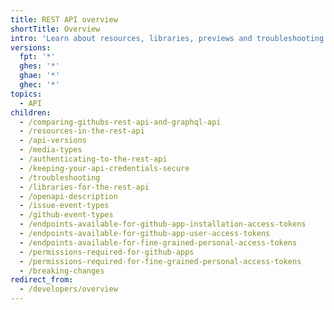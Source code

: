 ```yaml
---
title: REST API overview
shortTitle: Overview
intro: 'Learn about resources, libraries, previews and troubleshooting for {% data variables.product.prodname_dotcom %}''s REST API.'
versions:
  fpt: '*'
  ghes: '*'
  ghae: '*'
  ghec: '*'
topics:
  - API
children:
  - /comparing-githubs-rest-api-and-graphql-api
  - /resources-in-the-rest-api
  - /api-versions
  - /media-types
  - /authenticating-to-the-rest-api
  - /keeping-your-api-credentials-secure
  - /troubleshooting
  - /libraries-for-the-rest-api
  - /openapi-description
  - /issue-event-types
  - /github-event-types
  - /endpoints-available-for-github-app-installation-access-tokens
  - /endpoints-available-for-github-app-user-access-tokens
  - /endpoints-available-for-fine-grained-personal-access-tokens
  - /permissions-required-for-github-apps
  - /permissions-required-for-fine-grained-personal-access-tokens
  - /breaking-changes
redirect_from:
  - /developers/overview
---
```


